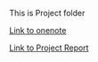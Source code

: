 This is Project folder

[Link to onenote](https://unsw-my.sharepoint.com/:o:/g/personal/z5177103_ad_unsw_edu_au/EkQrakTsJQpLkLzm_7Av5pkBShFqFXnQifzxOQb7j1cH9A?e=YKh3Dk)

[Link to Project Report](https://docs.google.com/document/d/1Y9LZhM-Q5owPUjrxbFat2fEviKsaEtMNvAl9pOE5V_4/edit?usp=sharing)

